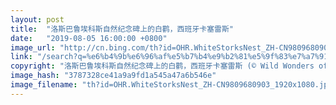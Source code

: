```yaml
---
layout: post
title:  "洛斯巴鲁埃科斯自然纪念碑上的白鹳，西班牙卡塞雷斯"
date:   "2019-08-05 16:00:00 +0800"
image_url: "http://cn.bing.com/th?id=OHR.WhiteStorksNest_ZH-CN9809680903_1920x1080.jpg&rf=LaDigue_1920x1080.jpg&pid=hp"
link: "/search?q=%e6%b4%9b%e6%96%af%e5%b7%b4%e9%b2%81%e5%9f%83%e7%a7%91%e6%96%af%e8%87%aa%e7%84%b6%e7%ba%aa%e5%bf%b5%e7%a2%91%e4%b8%8a%e7%9a%84%e7%99%bd%e9%b9%b3&form=hpcapt&mkt=zh-cn"
copyright: "洛斯巴鲁埃科斯自然纪念碑上的白鹳，西班牙卡塞雷斯 (© Wild Wonders of Europe/Widstrand/Minden Pictures)"
image_hash: "3787328ce41a9a9fd1a545a47a6b546e"
image_filename: "th?id=OHR.WhiteStorksNest_ZH-CN9809680903_1920x1080.jpg&rf=LaDigue_1920x1080.jpg&pid=hp"
---
```

